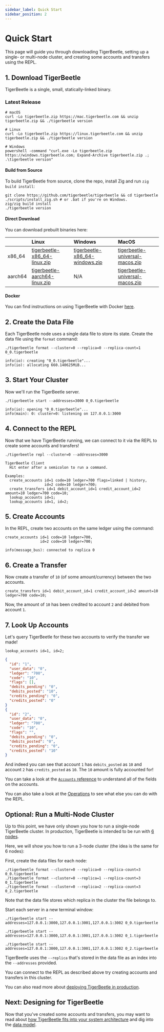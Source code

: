 ```yaml
---
sidebar_label: Quick Start
sidebar_position: 2
---
```


# Quick Start

This page will guide you through downloading TigerBeetle, setting up a single-
or multi-node cluster, and creating some accounts and transfers using the REPL.

## 1. Download TigerBeetle

TigerBeetle is a single, small, statically-linked binary.

### Latest Release

```console
# macOS
curl -Lo tigerbeetle.zip https://mac.tigerbeetle.com && unzip tigerbeetle.zip && ./tigerbeetle version

# Linux
curl -Lo tigerbeetle.zip https://linux.tigerbeetle.com && unzip tigerbeetle.zip && ./tigerbeetle version

# Windows
powershell -command "curl.exe -Lo tigerbeetle.zip https://windows.tigerbeetle.com; Expand-Archive tigerbeetle.zip .; .\tigerbeetle version"
```

#### Build from Source

To build TigerBeetle from source, clone the repo, install Zig and run `zig build install`:

```console
git clone https://github.com/tigerbeetle/tigerbeetle && cd tigerbeetle
./scripts/install_zig.sh # or .bat if you're on Windows.
zig/zig build install
./tigerbeetle version
```

#### Direct Download

You can download prebuilt binaries here:

|         | Linux                           | Windows                          | MacOS                             |
| :------ | :------------------------------ | :------------------------------- | :-------------------------------- |
| x86_64  | [tigerbeetle-x86_64-linux.zip]  | [tigerbeetle-x86_64-windows.zip] | [tigerbeetle-universal-macos.zip] |
| aarch64 | [tigerbeetle-aarch64-linux.zip] | N/A                              | [tigerbeetle-universal-macos.zip] |

[tigerbeetle-aarch64-linux.zip]:
  https://github.com/tigerbeetle/tigerbeetle/releases/latest/download/tigerbeetle-aarch64-linux.zip
[tigerbeetle-universal-macos.zip]:
  https://github.com/tigerbeetle/tigerbeetle/releases/latest/download/tigerbeetle-universal-macos.zip
[tigerbeetle-x86_64-linux.zip]:
  https://github.com/tigerbeetle/tigerbeetle/releases/latest/download/tigerbeetle-x86_64-linux.zip
[tigerbeetle-x86_64-windows.zip]:
  https://github.com/tigerbeetle/tigerbeetle/releases/latest/download/tigerbeetle-x86_64-windows.zip

#### Docker

You can find instructions on using TigerBeetle with Docker
[here](./deploy/docker.md).

## 2. Create the Data File

Each TigerBeetle node uses a single data file to store its state. Create the
data file using the `format` command:

```console
./tigerbeetle format --cluster=0 --replica=0 --replica-count=1 0_0.tigerbeetle
```

```console
info(io): creating "0_0.tigerbeetle"...
info(io): allocating 660.140625MiB...
```

## 3. Start Your Cluster

Now we'll run the TigerBeetle server.

```console
./tigerbeetle start --addresses=3000 0_0.tigerbeetle
```

```console
info(io): opening "0_0.tigerbeetle"...
info(main): 0: cluster=0: listening on 127.0.0.1:3000
```

## 4. Connect to the REPL

Now that we have TigerBeetle running, we can connect to it via the REPL to
create some accounts and transfers!

```console
./tigerbeetle repl --cluster=0 --addresses=3000
```

```console
TigerBeetle Client
  Hit enter after a semicolon to run a command.

Examples:
  create_accounts id=1 code=10 ledger=700 flags=linked | history,
                  id=2 code=10 ledger=700;
  create_transfers id=1 debit_account_id=1 credit_account_id=2 amount=10 ledger=700 code=10;
  lookup_accounts id=1;
  lookup_accounts id=1, id=2;
```

## 5. Create Accounts

In the REPL, create two accounts on the same ledger using the command:

```console
create_accounts id=1 code=10 ledger=700,
                id=2 code=10 ledger=700;
```

```console
info(message_bus): connected to replica 0
```

## 6. Create a Transfer

Now create a transfer of `10` (of some amount/currency) between the two
accounts.

```console
create_transfers id=1 debit_account_id=1 credit_account_id=2 amount=10 ledger=700 code=10;
```

Now, the amount of `10` has been credited to account `2` and debited from
account `1`.

## 7. Look Up Accounts

Let's query TigerBeetle for these two accounts to verify the transfer we made!

```console
lookup_accounts id=1, id=2;
```

```json
{
  "id": "1",
  "user_data": "0",
  "ledger": "700",
  "code": "10",
  "flags": [],
  "debits_pending": "0",
  "debits_posted": "10",
  "credits_pending": "0",
  "credits_posted": "0"
}
{
  "id": "2",
  "user_data": "0",
  "ledger": "700",
  "code": "10",
  "flags": "",
  "debits_pending": "0",
  "debits_posted": "0",
  "credits_pending": "0",
  "credits_posted": "10"
}
```

And indeed you can see that account `1` has `debits_posted` as `10` and account
`2` has `credits_posted` as `10`. The `10` amount is fully accounted for!

You can take a look at the [`Accounts` reference](./reference/accounts.md) to
understand all of the fields on the accounts.

You can also take a look at the [Operations](./reference/operations/index.md) to
see what else you can do with the REPL.

## Optional: Run a Multi-Node Cluster

Up to this point, we have only shown you how to run a single-node TigerBeetle
cluster. In production, TigerBeetle is intended to be run with
[6 nodes](./deploy/cluster.md).

Here, we will show you how to run a 3-node cluster (the idea is the same for 6
nodes):

First, create the data files for each node:

```console
./tigerbeetle format --cluster=0 --replica=0 --replica-count=3 0_0.tigerbeetle
./tigerbeetle format --cluster=0 --replica=1 --replica-count=3 0_1.tigerbeetle
./tigerbeetle format --cluster=0 --replica=2 --replica-count=3 0_2.tigerbeetle
```

Note that the data file stores which replica in the cluster the file belongs to.

Start each server in a new terminal window:

```console
./tigerbeetle start --addresses=127.0.0.1:3000,127.0.0.1:3001,127.0.0.1:3002 0_0.tigerbeetle
```

```console
./tigerbeetle start --addresses=127.0.0.1:3000,127.0.0.1:3001,127.0.0.1:3002 0_1.tigerbeetle
```

```console
./tigerbeetle start --addresses=127.0.0.1:3000,127.0.0.1:3001,127.0.0.1:3002 0_2.tigerbeetle
```

TigerBeetle uses the `--replica` that's stored in the data file as an index into
the `--addresses` provided.

You can connect to the REPL as described above try creating accounts and
transfers in this cluster.

You can also read more about
[deploying TigerBeetle in production](./deploy/cluster.md).

## Next: Designing for TigerBeetle

Now that you've created some accounts and transfers, you may want to read about
[how TigerBeetle fits into your system architecture](./develop/system-architecture.md)
and dig into the [data model](./develop/data-modeling.md).
